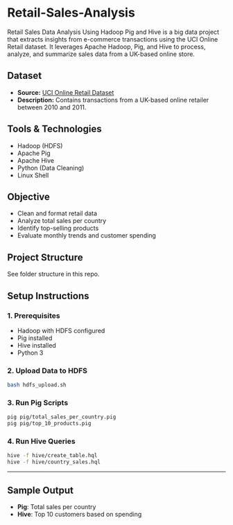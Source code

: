 # Retail-Sales-Analysis
Retail Sales Data Analysis Using Hadoop Pig and Hive is a big data project that extracts insights from e-commerce transactions using the UCI Online Retail dataset. It leverages Apache Hadoop, Pig, and Hive to process, analyze, and summarize sales data from a UK-based online store.
## Dataset
- **Source:** [UCI Online Retail Dataset](https://archive.ics.uci.edu/ml/datasets/Online+Retail)
- **Description:** Contains transactions from a UK-based online retailer between 2010 and 2011.

## Tools & Technologies
- Hadoop (HDFS)
- Apache Pig
- Apache Hive
- Python (Data Cleaning)
- Linux Shell

## Objective
- Clean and format retail data
- Analyze total sales per country
- Identify top-selling products
- Evaluate monthly trends and customer spending

## Project Structure
See folder structure in this repo.

## Setup Instructions

### 1. Prerequisites
- Hadoop with HDFS configured
- Pig installed
- Hive installed
- Python 3

### 2. Upload Data to HDFS
```bash
bash hdfs_upload.sh
```

### 3. Run Pig Scripts
```bash
pig pig/total_sales_per_country.pig
pig pig/top_10_products.pig
```

### 4. Run Hive Queries
```bash
hive -f hive/create_table.hql
hive -f hive/country_sales.hql
```

---

## Sample Output
- **Pig**: Total sales per country
- **Hive**: Top 10 customers based on spending
